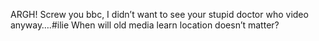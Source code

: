 <!--
id: 4867334637
link: http://kevinisom.info/post/4867334637/argh-screw-you-bbc-i-didnt-want-to-see-your
slug: argh-screw-you-bbc-i-didnt-want-to-see-your
date: Sun Apr 24 2011 07:48:07 GMT+1200 (NZST)
raw: {"blog_name":"kevinisom","id":4867334637,"post_url":"http://kevinisom.info/post/4867334637/argh-screw-you-bbc-i-didnt-want-to-see-your","slug":"argh-screw-you-bbc-i-didnt-want-to-see-your","type":"text","date":"2011-04-23 19:48:07 GMT","timestamp":1303588087,"state":"published","format":"html","reblog_key":"2JI52aUO","tags":[],"short_url":"http://tmblr.co/Zw68Yy4Y7Q7j","highlighted":[],"feed_item":"http://twitter.com/kev_nz/statuses/61625514850385920","from_feed_id":"650289","note_count":0,"title":null,"body":"<p>ARGH! Screw you bbc, I didn&#8217;t want to see your stupid doctor who video anyway&#8230;.#ilie When will old media learn location doesn&#8217;t matter?</p>"}
publish: 2011-04-024
tags: 
title: null
-->


ARGH! Screw you bbc, I didn’t want to see your stupid doctor who video
anyway….\#ilie When will old media learn location doesn’t matter?


